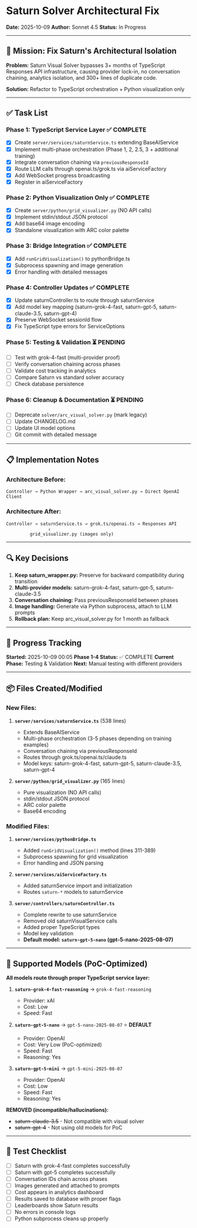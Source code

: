 # Saturn Solver Architectural Fix
**Date:** 2025-10-09
**Author:** Sonnet 4.5
**Status:** In Progress

---

## 🎯 Mission: Fix Saturn's Architectural Isolation

**Problem:** Saturn Visual Solver bypasses 3+ months of TypeScript Responses API infrastructure, causing provider lock-in, no conversation chaining, analytics isolation, and 300+ lines of duplicate code.

**Solution:** Refactor to TypeScript orchestration + Python visualization only

---

## ✅ Task List

### Phase 1: TypeScript Service Layer ✅ COMPLETE
- [x] Create `server/services/saturnService.ts` extending BaseAIService
- [x] Implement multi-phase orchestration (Phase 1, 2, 2.5, 3 + additional training)
- [x] Integrate conversation chaining via `previousResponseId`
- [x] Route LLM calls through openai.ts/grok.ts via aiServiceFactory
- [x] Add WebSocket progress broadcasting
- [x] Register in aiServiceFactory

### Phase 2: Python Visualization Only ✅ COMPLETE
- [x] Create `server/python/grid_visualizer.py` (NO API calls)
- [x] Implement stdin/stdout JSON protocol
- [x] Add base64 image encoding
- [x] Standalone visualization with ARC color palette

### Phase 3: Bridge Integration ✅ COMPLETE
- [x] Add `runGridVisualization()` to pythonBridge.ts
- [x] Subprocess spawning and image generation
- [x] Error handling with detailed messages

### Phase 4: Controller Updates ✅ COMPLETE
- [x] Update saturnController.ts to route through saturnService
- [x] Add model key mapping (saturn-grok-4-fast, saturn-gpt-5, saturn-claude-3.5, saturn-gpt-4)
- [x] Preserve WebSocket sessionId flow
- [x] Fix TypeScript type errors for ServiceOptions

### Phase 5: Testing & Validation ⏳ PENDING
- [ ] Test with grok-4-fast (multi-provider proof)
- [ ] Verify conversation chaining across phases
- [ ] Validate cost tracking in analytics
- [ ] Compare Saturn vs standard solver accuracy
- [ ] Check database persistence

### Phase 6: Cleanup & Documentation ⏳ PENDING
- [ ] Deprecate `solver/arc_visual_solver.py` (mark legacy)
- [ ] Update CHANGELOG.md
- [ ] Update UI model options
- [ ] Git commit with detailed message

---

## 📋 Implementation Notes

### Architecture Before:
```
Controller → Python Wrapper → arc_visual_solver.py → Direct OpenAI Client
```

### Architecture After:
```
Controller → saturnService.ts → grok.ts/openai.ts → Responses API
                ↓
         grid_visualizer.py (images only)
```

---

## 🔍 Key Decisions

1. **Keep saturn_wrapper.py:** Preserve for backward compatibility during transition
2. **Multi-provider models:** saturn-grok-4-fast, saturn-gpt-5, saturn-claude-3.5
3. **Conversation chaining:** Pass previousResponseId between phases
4. **Image handling:** Generate via Python subprocess, attach to LLM prompts
5. **Rollback plan:** Keep arc_visual_solver.py for 1 month as fallback

---

## 🚀 Progress Tracking

**Started:** 2025-10-09 00:05
**Phase 1-4 Status:** ✅ COMPLETE
**Current Phase:** Testing & Validation
**Next:** Manual testing with different providers

---

## 📦 Files Created/Modified

### New Files:
1. **`server/services/saturnService.ts`** (538 lines)
   - Extends BaseAIService
   - Multi-phase orchestration (3-5 phases depending on training examples)
   - Conversation chaining via previousResponseId
   - Routes through grok.ts/openai.ts/claude.ts
   - Model keys: saturn-grok-4-fast, saturn-gpt-5, saturn-claude-3.5, saturn-gpt-4

2. **`server/python/grid_visualizer.py`** (165 lines)
   - Pure visualization (NO API calls)
   - stdin/stdout JSON protocol
   - ARC color palette
   - Base64 encoding

### Modified Files:
1. **`server/services/pythonBridge.ts`**
   - Added `runGridVisualization()` method (lines 311-389)
   - Subprocess spawning for grid visualization
   - Error handling and JSON parsing

2. **`server/services/aiServiceFactory.ts`**
   - Added saturnService import and initialization
   - Routes `saturn-*` models to saturnService

3. **`server/controllers/saturnController.ts`**
   - Complete rewrite to use saturnService
   - Removed old saturnVisualService calls
   - Added proper TypeScript types
   - Model key validation
   - **Default model: `saturn-gpt-5-nano` (gpt-5-nano-2025-08-07)**

---

## 🎯 Supported Models (PoC-Optimized)

**All models route through proper TypeScript service layer:**

1. **`saturn-grok-4-fast-reasoning`** → `grok-4-fast-reasoning`
   - Provider: xAI
   - Cost: Low
   - Speed: Fast

2. **`saturn-gpt-5-nano`** → `gpt-5-nano-2025-08-07` ⭐ **DEFAULT**
   - Provider: OpenAI
   - Cost: Very Low (PoC-optimized)
   - Speed: Fast
   - Reasoning: Yes

3. **`saturn-gpt-5-mini`** → `gpt-5-mini-2025-08-07`
   - Provider: OpenAI
   - Cost: Low
   - Speed: Fast
   - Reasoning: Yes

**REMOVED (incompatible/hallucinations):**
- ~~saturn-claude-3.5~~ - Not compatible with visual solver
- ~~saturn-gpt-4~~ - Not using old models for PoC

---

## 📝 Test Checklist

- [ ] Saturn with grok-4-fast completes successfully
- [ ] Saturn with gpt-5 completes successfully
- [ ] Conversation IDs chain across phases
- [ ] Images generated and attached to prompts
- [ ] Cost appears in analytics dashboard
- [ ] Results saved to database with proper flags
- [ ] Leaderboards show Saturn results
- [ ] No errors in console logs
- [ ] Python subprocess cleans up properly
